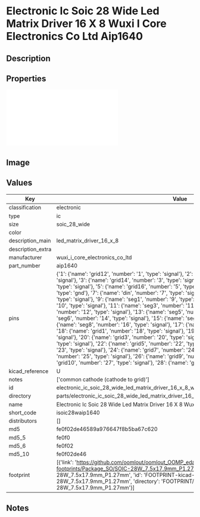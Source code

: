 # Electronic Ic Soic 28 Wide Led Matrix Driver 16 X 8 Wuxi I Core Electronics Co Ltd Aip1640

## Description

## Properties


![Datasheet](datasheet.pdf)

## Image


## Values

| Key | Value |
| --- | --- |
| classification | electronic |
| type | ic |
| size | soic_28_wide |
| color |  |
| description_main | led_matrix_driver_16_x_8 |
| description_extra |  |
| manufacturer | wuxi_i_core_electronics_co_ltd |
| part_number | aip1640 |
| pins | {'1': {'name': 'grid12', 'number': '1', 'type': 'signal'}, '2': {'name': 'grid13', 'number': '2', 'type': 'signal'}, '3': {'name': 'grid14', 'number': '3', 'type': 'signal'}, '4': {'name': 'grid15', 'number': '4', 'type': 'signal'}, '5': {'name': 'grid16', 'number': '5', 'type': 'signal'}, '6': {'name': 'vss', 'number': '6', 'type': 'gnd'}, '7': {'name': 'din', 'number': '7', 'type': 'signal'}, '8': {'name': 'sclk', 'number': '8', 'type': 'signal'}, '9': {'name': 'seg1', 'number': '9', 'type': 'signal'}, '10': {'name': 'seg2', 'number': '10', 'type': 'signal'}, '11': {'name': 'seg3', 'number': '11', 'type': 'signal'}, '12': {'name': 'seg4', 'number': '12', 'type': 'signal'}, '13': {'name': 'seg5', 'number': '13', 'type': 'signal'}, '14': {'name': 'seg6', 'number': '14', 'type': 'signal'}, '15': {'name': 'seg7', 'number': '15', 'type': 'signal'}, '16': {'name': 'seg8', 'number': '16', 'type': 'signal'}, '17': {'name': 'vdd', 'number': '17', 'type': 'power'}, '18': {'name': 'grid1', 'number': '18', 'type': 'signal'}, '19': {'name': 'grid2', 'number': '19', 'type': 'signal'}, '20': {'name': 'grid3', 'number': '20', 'type': 'signal'}, '21': {'name': 'grid4', 'number': '21', 'type': 'signal'}, '22': {'name': 'grid5', 'number': '22', 'type': 'signal'}, '23': {'name': 'grid6', 'number': '23', 'type': 'signal'}, '24': {'name': 'grid7', 'number': '24', 'type': 'signal'}, '25': {'name': 'grid8', 'number': '25', 'type': 'signal'}, '26': {'name': 'grid9', 'number': '26', 'type': 'signal'}, '27': {'name': 'grid10', 'number': '27', 'type': 'signal'}, '28': {'name': 'grid11', 'number': '28', 'type': 'signal'}} |
| kicad_reference | U |
| notes | ['common cathode (cathode to grid)'] |
| id | electronic_ic_soic_28_wide_led_matrix_driver_16_x_8_wuxi_i_core_electronics_co_ltd_aip1640 |
| directory | parts/electronic_ic_soic_28_wide_led_matrix_driver_16_x_8_wuxi_i_core_electronics_co_ltd_aip1640 |
| name | Electronic Ic Soic 28 Wide Led Matrix Driver 16 X 8 Wuxi I Core Electronics Co Ltd Aip1640 |
| short_code | isoic28waip1640 |
| distributors | [] |
| md5 | fe0f02de46589a976647f8b5ba67c620 |
| md5_5 | fe0f0 |
| md5_6 | fe0f02 |
| md5_10 | fe0f02de46 |
| footprint | [{'link': 'https://github.com/oomlout/oomlout_OOMP_eda_V2/tree/main/FOOTPRINT/kicad/kicad-footprints/Package_SO/SOIC-28W_7.5x17.9mm_P1.27mm', 'name': 'SOIC-28W_7.5x17.9mm_P1.27mm', 'id': 'FOOTPRINT-kicad-kicad-footprints-Package_SO-SOIC-28W_7.5x17.9mm_P1.27mm', 'directory': 'FOOTPRINT/kicad/kicad-footprints/Package_SO/SOIC-28W_7.5x17.9mm_P1.27mm'}] |

## Notes

